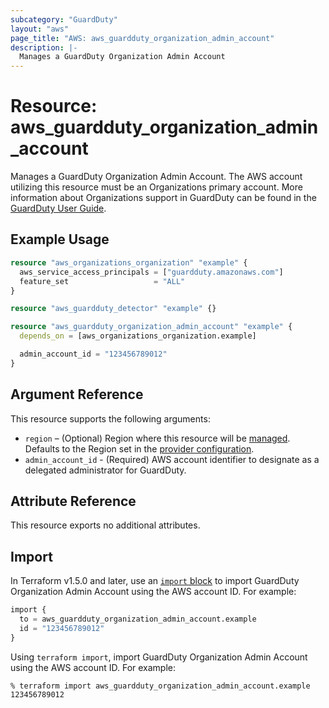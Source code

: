 ```yaml
---
subcategory: "GuardDuty"
layout: "aws"
page_title: "AWS: aws_guardduty_organization_admin_account"
description: |-
  Manages a GuardDuty Organization Admin Account
---
```


# Resource: aws_guardduty_organization_admin_account

Manages a GuardDuty Organization Admin Account. The AWS account utilizing this resource must be an Organizations primary account. More information about Organizations support in GuardDuty can be found in the [GuardDuty User Guide](https://docs.aws.amazon.com/guardduty/latest/ug/guardduty_organizations.html).

## Example Usage

```terraform
resource "aws_organizations_organization" "example" {
  aws_service_access_principals = ["guardduty.amazonaws.com"]
  feature_set                   = "ALL"
}

resource "aws_guardduty_detector" "example" {}

resource "aws_guardduty_organization_admin_account" "example" {
  depends_on = [aws_organizations_organization.example]

  admin_account_id = "123456789012"
}
```

## Argument Reference

This resource supports the following arguments:

* `region` – (Optional) Region where this resource will be [managed](https://docs.aws.amazon.com/general/latest/gr/rande.html#regional-endpoints). Defaults to the Region set in the [provider configuration](https://registry.terraform.io/providers/hashicorp/aws/latest/docs#aws-configuration-reference).
* `admin_account_id` - (Required) AWS account identifier to designate as a delegated administrator for GuardDuty.

## Attribute Reference

This resource exports no additional attributes.

## Import

In Terraform v1.5.0 and later, use an [`import` block](https://developer.hashicorp.com/terraform/language/import) to import GuardDuty Organization Admin Account using the AWS account ID. For example:

```terraform
import {
  to = aws_guardduty_organization_admin_account.example
  id = "123456789012"
}
```

Using `terraform import`, import GuardDuty Organization Admin Account using the AWS account ID. For example:

```console
% terraform import aws_guardduty_organization_admin_account.example 123456789012
```
